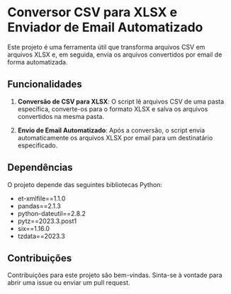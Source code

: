 # Conversor CSV para XLSX e Enviador de Email Automatizado

Este projeto é uma ferramenta útil que transforma arquivos CSV em arquivos XLSX e, em seguida, envia os arquivos convertidos por email de forma automatizada.

## Funcionalidades

1. **Conversão de CSV para XLSX**: O script lê arquivos CSV de uma pasta específica, converte-os para o formato XLSX e salva os arquivos convertidos na mesma pasta.

2. **Envio de Email Automatizado**: Após a conversão, o script envia automaticamente os arquivos XLSX por email para um destinatário especificado.

## Dependências

O projeto depende das seguintes bibliotecas Python:

- et-xmlfile==1.1.0
- pandas==2.1.3
- python-dateutil==2.8.2
- pytz==2023.3.post1
- six==1.16.0
- tzdata==2023.3


## Contribuições

Contribuições para este projeto são bem-vindas. Sinta-se à vontade para abrir uma issue ou enviar um pull request.
